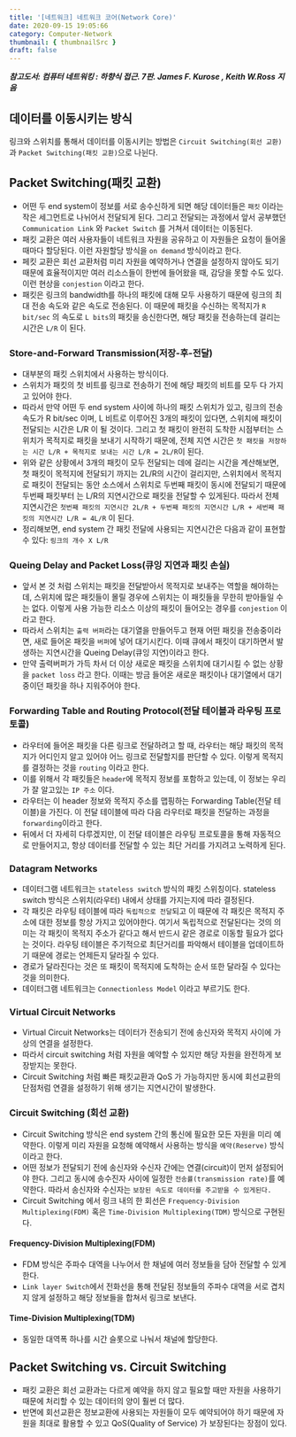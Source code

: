 ```yaml
---
title: '[네트워크] 네트워크 코어(Network Core)'
date: 2020-09-15 19:05:66
category: Computer-Network
thumbnail: { thumbnailSrc }
draft: false
---
```


_**참고도서: 컴퓨터 네트워킹 : 하향식 접근. 7판. James F. Kurose , Keith W.Ross 지음**_

## 데이터를 이동시키는 방식

링크와 스위치를 통해서 데이터를 이동시키는 방법은 `Circuit Switching(회선 교환)` 과 `Packet Switching(패킷 교환)`으로 나뉜다.

## Packet Switching(패킷 교환)

- 어떤 두 end system이 정보를 서로 송수신하게 되면 해당 데이터들은 `패킷` 이라는 작은 세그먼트로 나뉘어서 전달되게 된다. 그리고 전달되는 과정에서 앞서 공부했던 `Communication Link` 와 `Packet Switch` 를 거쳐서 데이터는 이동된다.
- 패킷 교환은 여러 사용자들이 네트워크 자원을 공유하고 이 자원들은 요청이 들어올 때마다 할당된다. 이런 자원할당 방식을 `on demand` 방식이라고 한다.
- 페킷 교환은 회선 교환처럼 미리 자원을 예약하거나 연결을 설정하지 않아도 되기 때문에 효율적이지만 여러 리소스들이 한번에 들어왔을 때, 감당을 못할 수도 있다. 이런 현상을 `conjestion` 이라고 한다.
- 패킷은 링크의 bandwidth를 하나의 패킷에 대해 모두 사용하기 때문에 링크의 최대 전송 속도와 같은 속도로 전송된다. 이 때문에 패킷을 수신하는 목적지가 `R bit/sec` 의 속도로 `L bits`의 패킷을 송신한다면, 해당 패킷을 전송하는데 걸리는 시간은 `L/R` 이 된다.

### Store-and-Forward Transmission(저장-후-전달)

- 대부분의 패킷 스위치에서 사용하는 방식이다.
- 스위치가 패킷의 첫 비트를 링크로 전송하기 전에 해당 패킷의 비트를 모두 다 가지고 있어야 한다.
- 따라서 만약 어떤 두 end system 사이에 하나의 패킷 스위치가 있고, 링크의 전송속도가 R bit/sec 이며, L 비트로 이루어진 3개의 패킷이 있다면, 스위치에 패킷이 전달되는 시간은 L/R 이 될 것이다. 그리고 첫 패킷이 완전히 도착한 시점부터는 스위치가 목적지로 패킷을 보내기 시작하기 때문에, 전체 지연 시간은 `첫 패킷을 저장하는 시간 L/R + 목적지로 보내는 시간 L/R = 2L/R`이 된다.
- 위와 같은 상황에서 3개의 패킷이 모두 전달되는 데에 걸리는 시간을 계산해보면, 첫 패킷이 목적지에 전달되기 까지는 2L/R의 시간이 걸리지만, 스위치에서 목적지로 패킷이 전달되는 동안 소스에서 스위치로 두번째 패킷이 동시에 전달되기 때문에 두번째 패킷부터 는 L/R의 지연시간으로 패킷을 전달할 수 있게된다. 따라서 전체 지연시간은 `첫번째 패킷의 지연시간 2L/R + 두번째 패킷의 지연시간 L/R + 세번째 패킷의 지연시간 L/R = 4L/R` 이 된다.
- 정리해보면, end system 간 패킷 전달에 사용되는 지연시간은 다음과 같이 표현할 수 있다: `링크의 개수 X L/R`

### Queing Delay and Packet Loss(큐잉 지연과 패킷 손실)

- 앞서 본 것 처럼 스위치는 패킷을 전달받아서 목적지로 보내주는 역할을 해야하는데, 스위치에 많은 패킷들이 몰릴 경우에 스위치는 이 패킷들을 무한히 받아들일 수는 없다. 이렇게 사용 가능한 리소스 이상의 패킷이 들어오는 경우를 `conjestion` 이라고 한다.
- 따라서 스위치는 `출력 버퍼`라는 대기열을 만들어두고 현재 어떤 패킷을 전송중이라면, 새로 들어온 패킷을 `버퍼`에 넣어 대기시킨다. 이때 큐에서 패킷이 대기하면서 발생하는 지연시간을 Queing Delay(큐잉 지연)이라고 한다.
- 만약 출력버퍼가 가득 차서 더 이상 새로운 패킷을 스위치에 대기시킬 수 없는 상황을 `packet loss` 라고 한다. 이때는 방금 들어온 새로운 패킷이나 대기열에서 대기중이던 패킷을 하나 지워주어야 한다.

### Forwarding Table and Routing Protocol(전달 테이블과 라우팅 프로토콜)

- 라우터에 들어온 패킷을 다른 링크로 전달하려고 할 때, 라우터는 해당 패킷의 목적지가 어디인지 알고 있어야 어느 링크로 전달할지를 판단할 수 있다. 이렇게 목적지를 결정하는 것을 `routing` 이라고 한다.
- 이를 위해서 각 패킷들은 `header`에 목적지 정보를 포함하고 있는데, 이 정보는 우리가 잘 알고있는 `IP 주소` 이다.
- 라우터는 이 header 정보와 목적지 주소를 맵핑하는 Forwarding Table(전달 테이블)을 가진다. 이 전달 테이블에 따라 다음 라우터로 패킷을 전달하는 과정을 `forwarding`이라고 한다.
- 뒤에서 더 자세히 다루겠지만, 이 전달 테이블은 라우팅 프로토콜을 통해 자동적으로 만들어지고, 항상 데이터를 전달할 수 있는 최단 거리를 가지려고 노력하게 된다.

### Datagram Networks

- 데이터그램 네트워크는 `stateless switch` 방식의 패킷 스위칭이다. stateless switch 방식은 스위치(라우터) 내에서 상태를 가지는지에 따라 결정된다.
- 각 패킷은 라우팅 테이블에 따라 `독립적으로 전달`되고 이 때문에 각 패킷은 목적지 주소에 대한 정보를 항상 가지고 있어야한다. 여기서 독립적으로 전달된다는 것의 의미는 각 패킷이 목적지 주소가 같다고 해서 반드시 같은 경로로 이동할 필요가 없다는 것이다. 라우팅 테이블은 주기적으로 최단거리를 파악해서 테이블을 업데이트하기 때문에 경로는 언제든지 달라질 수 있다.
- 경로가 달라진다는 것은 또 패킷이 목적지에 도착하는 순서 또한 달라질 수 있다는 것을 의미한다.
- 데이터그램 네트워크는 `Connectionless Model` 이라고 부르기도 한다.

### Virtual Circuit Networks

- Virtual Circuit Networks는 데이터가 전송되기 전에 송신자와 목적지 사이에 가상의 연결을 설정한다.
- 따라서 circuit switching 처럼 자원을 예약할 수 있지만 해당 자원을 완전하게 보장받지는 못한다.
- Circuit Switching 처럼 빠른 패킷교환과 QoS 가 가능하지만 동시에 회선교환의 단점처럼 연결을 설정하기 위해 생기는 지연시간이 발생한다.

### Circuit Switching (회선 교환)

- Circuit Switching 방식은 end system 간의 통신에 필요한 모든 자원을 미리 예약한다. 이렇게 미리 자원을 요청해 예약해서 사용하는 방식을 `예약(Reserve)` 방식이라고 한다.
- 어떤 정보가 전달되기 전에 송신자와 수신자 간에는 연결(circuit)이 먼저 설정되어야 한다. 그리고 동시에 송수진자 사이에 일정한 `전송률(transmission rate)`를 예약한다. 따라서 송신자와 수신자는 `보장된 속도로 데이터를 주고받을 수 있게된다.`
- Circuit Switching 에서 링크 내의 한 회선은 `Frequency-Division Multiplexing(FDM)` 혹은 `Time-Division Multiplexing(TDM)` 방식으로 구현된다.

#### Frequency-Division Multiplexing(FDM)

- FDM 방식은 주파수 대역을 나누어서 한 채널에 여러 정보들을 담아 전달할 수 있게 한다.
- `Link layer Switch`에서 전화선을 통해 전달된 정보들의 주파수 대역을 서로 겹치지 않게 설정하고 해당 정보들을 합쳐서 링크로 보낸다.

#### Time-Division Multiplexing(TDM)

- 동일한 대역폭 하나를 시간 슬롯으로 나눠서 채널에 할당한다.

## Packet Switching vs. Circuit Switching

- 패킷 교환은 회선 교환과는 다르게 예약을 하지 않고 필요할 때만 자원을 사용하기 때문에 처리할 수 있는 데이터의 양이 훨썬 더 많다.
- 반면에 회선교환은 정보교환에 사용되는 자원들이 모두 예약되어야 하기 때문에 자원을 최대로 활용할 수 있고 QoS(Quality of Service) 가 보장된다는 장점이 있다.

